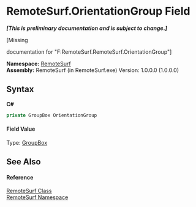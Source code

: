 # RemoteSurf.OrientationGroup Field
 _**\[This is preliminary documentation and is subject to change.\]**_

\[Missing <summary> documentation for "F:RemoteSurf.RemoteSurf.OrientationGroup"\]

**Namespace:**&nbsp;<a href="N_RemoteSurf">RemoteSurf</a><br />**Assembly:**&nbsp;RemoteSurf (in RemoteSurf.exe) Version: 1.0.0.0 (1.0.0.0)

## Syntax

**C#**<br />
``` C#
private GroupBox OrientationGroup
```


#### Field Value
Type: <a href="http://msdn2.microsoft.com/en-us/library/31a073x1" target="_self">GroupBox</a>

## See Also


#### Reference
<a href="T_RemoteSurf_RemoteSurf">RemoteSurf Class</a><br /><a href="N_RemoteSurf">RemoteSurf Namespace</a><br />